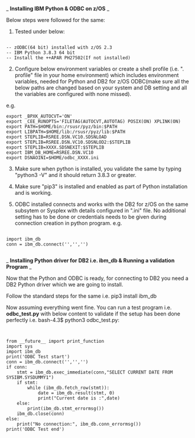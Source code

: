 _ **Installing IBM Python &amp; ODBC on z/OS** _

Below steps were followed for the same:

1. Tested under below:
```

-- zODBC(64 bit) installed with z/OS 2.3
-- IBM Python 3.8.3 64 bit
-- Install the ++APAR PH27502(If not installed)
```

2. Configure below environment variables or create a shell profile (i.e. &quot;. profile&quot; file in your home environment) which includes environment variables, needed for Python and DB2 for z/OS ODBC(make sure all the below paths are changed based on your system and DB setting and all the variables are configured with none missed).

e.g.

```
export _BPXK_AUTOCVT='ON'
export _CEE_RUNOPTS='FILETAG(AUTOCVT,AUTOTAG) POSIX(ON) XPLINK(ON)
export PATH=$HOME/bin:/rsusr/pyz/bin:$PATH
export LIBPATH=$HOME/lib:/rsusr/pyz/lib:$PATH
export STEPLIB=RSREE.DSN.VC10.SDSNLOAD
export STEPLIB=RSREE.DSN.VC10.SDSNLOD2:$STEPLIB
export STEPLIB=XXXX.SDSNEXIT:$STEPLIB
export IBM_DB_HOME=RSREE.DSN.VC10
export DSNAOINI=$HOME/odbc_XXXX.ini

```

3. Make sure when python is installed, you validate the same by typing &quot;python3 -V&quot; and it should return 3.8.3 or greater.

4. Make sure &quot;pip3&quot; is installed and enabled as part of Python installation and is working.
5. ODBC installed connects and works with the DB2 for z/OS on the same subsytem or Sysplex with details configured in &quot;.ini&quot; file. No additional setting has to be done or credentials needs to be given during connection creation in python program. e.g.

```

import ibm_db
conn = ibm_db.connect('','','')


```

_ **Installing Python driver for DB2 i.e. ibm\_db &amp; Running a validation Program** _

Now that the Python and ODBC is ready, for connecting to DB2 you need a DB2 Python driver which we are going to install.

Follow the standard steps for the same i.e. pip3 install ibm_db

Now assuming everything went fine. You can run a test program i.e. **odbc\_test.py** with below content to validate if the setup has been done perfectly i.e. bash-4.3$ python3 odbc\_test.py:

```


from __future__ import print_function
import sys
import ibm_db
print('ODBC Test start')
conn = ibm_db.connect('','','')
if conn:
    stmt = ibm_db.exec_immediate(conn,"SELECT CURRENT DATE FROM SYSIBM.SYSDUMMY1")
    if stmt:
        while (ibm_db.fetch_row(stmt)):
            date = ibm_db.result(stmt, 0)
            print("Current date is :",date)
    else:
        print(ibm_db.stmt_errormsg())
    ibm_db.close(conn)
else:
    print("No connection:", ibm_db.conn_errormsg())
print('ODBC Test end')


```